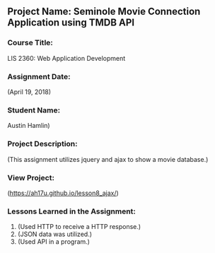 ## Project Name:  Seminole Movie Connection Application using TMDB API

### Course Title:
LIS 2360:  Web Application Development

### Assignment Date:  
(April 19, 2018)

### Student Name:  
Austin Hamlin)

### Project Description:
(This assignment utilizes jquery and ajax to show a movie database.)

### View Project:
(https://ah17u.github.io/lesson8_ajax/)

### Lessons Learned in the Assignment:
1. (Used HTTP to receive a HTTP response.)
2. (JSON data was utilized.)
3. (Used API in a program.)
